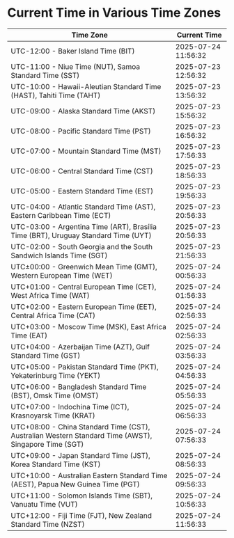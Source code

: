 # Current Time in Various Time Zones

| Time Zone | Current Time |
|-----------|--------------|
| UTC-12:00 - Baker Island Time (BIT) | 2025-07-24 11:56:32 |
| UTC-11:00 - Niue Time (NUT), Samoa Standard Time (SST) | 2025-07-23 12:56:32 |
| UTC-10:00 - Hawaii-Aleutian Standard Time (HAST), Tahiti Time (TAHT) | 2025-07-23 13:56:32 |
| UTC-09:00 - Alaska Standard Time (AKST) | 2025-07-23 15:56:32 |
| UTC-08:00 - Pacific Standard Time (PST) | 2025-07-23 16:56:32 |
| UTC-07:00 - Mountain Standard Time (MST) | 2025-07-23 17:56:33 |
| UTC-06:00 - Central Standard Time (CST) | 2025-07-23 18:56:33 |
| UTC-05:00 - Eastern Standard Time (EST) | 2025-07-23 19:56:33 |
| UTC-04:00 - Atlantic Standard Time (AST), Eastern Caribbean Time (ECT) | 2025-07-23 20:56:33 |
| UTC-03:00 - Argentina Time (ART), Brasília Time (BRT), Uruguay Standard Time (UYT) | 2025-07-23 20:56:33 |
| UTC-02:00 - South Georgia and the South Sandwich Islands Time (SGT) | 2025-07-23 21:56:33 |
| UTC±00:00 - Greenwich Mean Time (GMT), Western European Time (WET) | 2025-07-24 00:56:33 |
| UTC+01:00 - Central European Time (CET), West Africa Time (WAT) | 2025-07-24 01:56:33 |
| UTC+02:00 - Eastern European Time (EET), Central Africa Time (CAT) | 2025-07-24 02:56:33 |
| UTC+03:00 - Moscow Time (MSK), East Africa Time (EAT) | 2025-07-24 02:56:33 |
| UTC+04:00 - Azerbaijan Time (AZT), Gulf Standard Time (GST) | 2025-07-24 03:56:33 |
| UTC+05:00 - Pakistan Standard Time (PKT), Yekaterinburg Time (YEKT) | 2025-07-24 04:56:33 |
| UTC+06:00 - Bangladesh Standard Time (BST), Omsk Time (OMST) | 2025-07-24 05:56:33 |
| UTC+07:00 - Indochina Time (ICT), Krasnoyarsk Time (KRAT) | 2025-07-24 06:56:33 |
| UTC+08:00 - China Standard Time (CST), Australian Western Standard Time (AWST), Singapore Time (SGT) | 2025-07-24 07:56:33 |
| UTC+09:00 - Japan Standard Time (JST), Korea Standard Time (KST) | 2025-07-24 08:56:33 |
| UTC+10:00 - Australian Eastern Standard Time (AEST), Papua New Guinea Time (PGT) | 2025-07-24 09:56:33 |
| UTC+11:00 - Solomon Islands Time (SBT), Vanuatu Time (VUT) | 2025-07-24 10:56:33 |
| UTC+12:00 - Fiji Time (FJT), New Zealand Standard Time (NZST) | 2025-07-24 11:56:33 |
